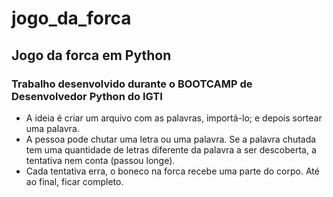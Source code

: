 # jogo_da_forca
## Jogo da forca em Python

### Trabalho desenvolvido durante o BOOTCAMP de Desenvolvedor Python do IGTI

* A ideia é criar um arquivo com as palavras, importá-lo; e depois sortear uma palavra.
* A pessoa pode chutar uma letra ou uma palavra. Se a palavra chutada tem uma quantidade de letras diferente da palavra a ser descoberta, a tentativa nem conta (passou longe).
* Cada tentativa erra, o boneco na forca recebe uma parte do corpo. Até ao final, ficar completo.
